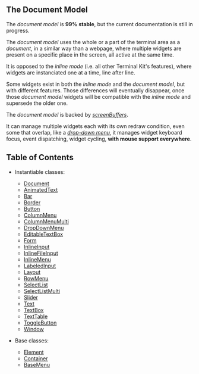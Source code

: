

<a name="top"></a>
<a name="ref.document-model"></a>
## The Document Model

The *document model* is **99% stable**, but the current documentation is still in progress.

The *document model* uses the whole or a part of the terminal area as a *document*, in a similar way than a webpage,
where multiple widgets are present on a specific place in the screen, all active at the same time.

It is opposed to the *inline mode* (i.e. all other Terminal Kit's features), where widgets are instanciated 
one at a time, line after line.

Some widgets exist in both the *inline mode* and the *document model*, but with different features.
Those differences will eventually disappear, once those *document model* widgets will be compatible with the *inline mode*
and supersede the older one.

The *document model* is backed by [*screenBuffers*](ScreenBuffer.md#top).

It can manage multiple widgets each with its own redraw condition, even some that overlap, like a [*drop-down menu*](DropDownMenu.md#top),
it manages widget keyboard focus, event dispatching, widget cycling, **with mouse support everywhere**.



<a name="toc"></a>
## Table of Contents

* Instantiable classes:
	* [Document](Document.md#top)
	* [AnimatedText](AnimatedText.md#top)
	* [Bar](Bar.md#top)
	* [Border](Border.md#top)
	* [Button](Button.md#top)
	* [ColumnMenu](ColumnMenu.md#top)
	* [ColumnMenuMulti](ColumnMenuMulti.md#top)
	* [DropDownMenu](DropDownMenu.md#top)
	* [EditableTextBox](EditableTextBox.md#top)
	* [Form](Form.md#top)
	* [InlineInput](InlineInput.md#top)
	* [InlineFileInput](InlineFileInput.md#top)
	* [InlineMenu](InlineMenu.md#top)
	* [LabeledInput](LabeledInput.md#top)
	* [Layout](Layout.md#top)
	* [RowMenu](RowMenu.md#top)
	* [SelectList](SelectList.md#top)
	* [SelectListMulti](SelectListMulti.md#top)
	* [Slider](Slider.md#top)
	* [Text](Text.md#top)
	* [TextBox](TextBox.md#top)
	* [TextTable](TextTable.md#top)
	* [ToggleButton](ToggleButton.md#top)
	* [Window](Window.md#top)

* Base classes:
	* [Element](Element.md#top)
	* [Container](Container.md#top)
	* [BaseMenu](BaseMenu.md#top)


